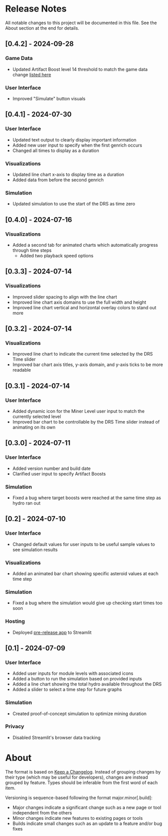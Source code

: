 # Release Notes

All notable changes to this project will be documented in this file. See the About section at the end for details.


## [0.4.2] - 2024-09-28

### Game Data
- Updated Artifact Boost level 14 threshold to match the game data change [listed here](http://blog.hadesstar.com/2024/09/server-update-september-17.html)

### User Interface
- Improved "Simulate" button visuals


## [0.4.1] - 2024-07-30

### User Interface
- Updated text output to clearly display important information
- Added new user input to specify when the first genrich occurs
- Changed all times to display as a duration

### Visualizations
- Updated line chart x-axis to display time as a duration
- Added data from before the second genrich

### Simulation
- Updated simulation to use the start of the DRS as time zero


## [0.4.0] - 2024-07-16

### Visualizations
- Added a second tab for animated charts which automatically progress through time steps
    - Added two playback speed options


## [0.3.3] - 2024-07-14

### Visualizations
- Improved slider spacing to align with the line chart
- Improved line chart axis domains to use the full width and height
- Improved line chart vertical and horizontal overlay colors to stand out more


## [0.3.2] - 2024-07-14

### Visualizations
- Improved line chart to indicate the current time selected by the DRS Time slider
- Improved bar chart axis titles, y-axis domain, and y-axis ticks to be more readable


## [0.3.1] - 2024-07-14

### User Interface
- Added dynamic icon for the Miner Level user input to match the currently selected level
- Improved bar chart to be controllable by the DRS Time slider instead of animating on its own


## [0.3.0] - 2024-07-11

### User Interface
- Added version number and build date
- Clarified user input to specify Artifact Boosts

### Simulation
- Fixed a bug where target boosts were reached at the same time step as hydro ran out


## [0.2] - 2024-07-10

### User Interface
- Changed default values for user inputs to be useful sample values to see simulation results

### Visualizations
- Added an animated bar chart showing specific asteroid values at each time step

### Simulation
- Fixed a bug where the simulation would give up checking start times too soon

### Hosting
- Deployed [pre-release app](https://dn-toolbox.streamlit.app/) to Streamlit


## [0.1] - 2024-07-09

### User Interface
- Added user inputs for module levels with associated icons
- Added a button to run the simulation based on provided inputs
- Added a line chart showing the total hydro available throughout the DRS
- Added a slider to select a time step for future graphs

### Simulation
- Created proof-of-concept simulation to optimize mining duration

### Privacy
- Disabled Streamlit's browser data tracking


# About

The format is based on [Keep a Changelog](https://keepachangelog.com/en/1.1.0/).
Instead of grouping changes by their type (which may be useful for developers), changes are instead grouped by feature. Types should be inferable from the first word of each item.

Versioning is sequence-based following the format major.minor\[.build\]:
- Major changes indicate a significant change such as a new page or tool independent from the others
- Minor changes indicate new features to existing pages or tools
- Builds indicate small changes such as an update to a feature and/or bug fixes